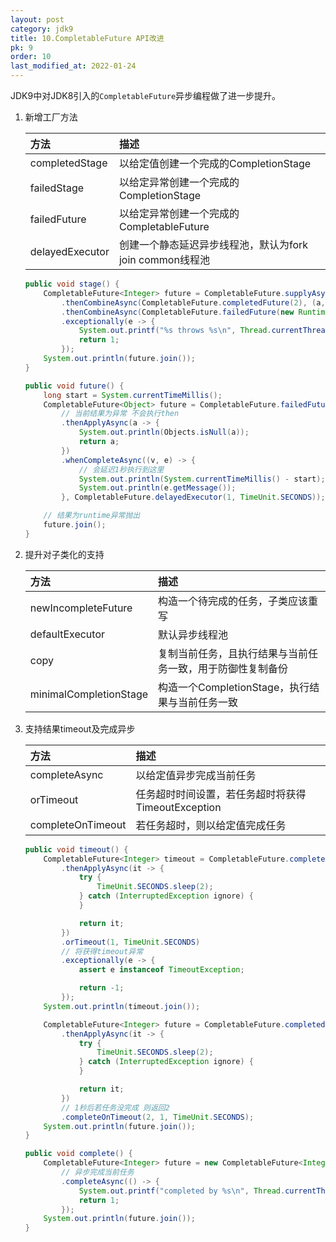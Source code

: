 ```yaml
---
layout: post
category: jdk9
title: 10.CompletableFuture API改进
pk: 9
order: 10
last_modified_at: 2022-01-24
---
```


JDK9中对JDK8引入的`CompletableFuture`异步编程做了进一步提升。

1. 新增工厂方法

    |方法|描述|
    |:---|:---|
    |completedStage|以给定值创建一个完成的CompletionStage|
    |failedStage|以给定异常创建一个完成的CompletionStage|
    |failedFuture|以给定异常创建一个完成的CompletableFuture|
    |delayedExecutor|创建一个静态延迟异步线程池，默认为fork join common线程池|
    
    ```java
    public void stage() {
        CompletableFuture<Integer> future = CompletableFuture.supplyAsync(() -> 4)
            .thenCombineAsync(CompletableFuture.completedFuture(2), (a, b) -> a * b)
            .thenCombineAsync(CompletableFuture.failedFuture(new RuntimeException("haha")), Integer::sum)
            .exceptionally(e -> {
                System.out.printf("%s throws %s\n", Thread.currentThread().getName(), e.getMessage());
                return 1;
            });
        System.out.println(future.join());
    }

    public void future() {
        long start = System.currentTimeMillis();
        CompletableFuture<Object> future = CompletableFuture.failedFuture(new RuntimeException("haha"))
            // 当前结果为异常 不会执行then
            .thenApplyAsync(a -> {
                System.out.println(Objects.isNull(a));
                return a;
            })
            .whenCompleteAsync((v, e) -> {
                // 会延迟1秒执行到这里
                System.out.println(System.currentTimeMillis() - start);
                System.out.println(e.getMessage());
            }, CompletableFuture.delayedExecutor(1, TimeUnit.SECONDS));

        // 结果为runtime异常抛出
        future.join();
    }
    ```

2. 提升对子类化的支持

    |方法|描述|
    |:---|:---|
    |newIncompleteFuture|构造一个待完成的任务，子类应该重写|
    |defaultExecutor|默认异步线程池|
    |copy|复制当前任务，且执行结果与当前任务一致，用于防御性复制备份|
    |minimalCompletionStage|构造一个CompletionStage，执行结果与当前任务一致|

3. 支持结果timeout及完成异步

    |方法|描述|
    |:---|:---|
    |completeAsync|以给定值异步完成当前任务|
    |orTimeout|任务超时时间设置，若任务超时将获得TimeoutException|
    |completeOnTimeout|若任务超时，则以给定值完成任务|

    ```java
    public void timeout() {
        CompletableFuture<Integer> timeout = CompletableFuture.completedFuture(1)
            .thenApplyAsync(it -> {
                try {
                    TimeUnit.SECONDS.sleep(2);
                } catch (InterruptedException ignore) {
                }

                return it;
            })
            .orTimeout(1, TimeUnit.SECONDS)
            // 将获得timeout异常
            .exceptionally(e -> {
                assert e instanceof TimeoutException;

                return -1;
            });
        System.out.println(timeout.join());

        CompletableFuture<Integer> future = CompletableFuture.completedFuture(1)
            .thenApplyAsync(it -> {
                try {
                    TimeUnit.SECONDS.sleep(2);
                } catch (InterruptedException ignore) {
                }

                return it;
            })
            // 1秒后若任务没完成 则返回2
            .completeOnTimeout(2, 1, TimeUnit.SECONDS);
        System.out.println(future.join());
    }

    public void complete() {
        CompletableFuture<Integer> future = new CompletableFuture<Integer>()
            // 异步完成当前任务
            .completeAsync(() -> {
                System.out.printf("completed by %s\n", Thread.currentThread().getName());
                return 1;
            });
        System.out.println(future.join());
    }
    ```

